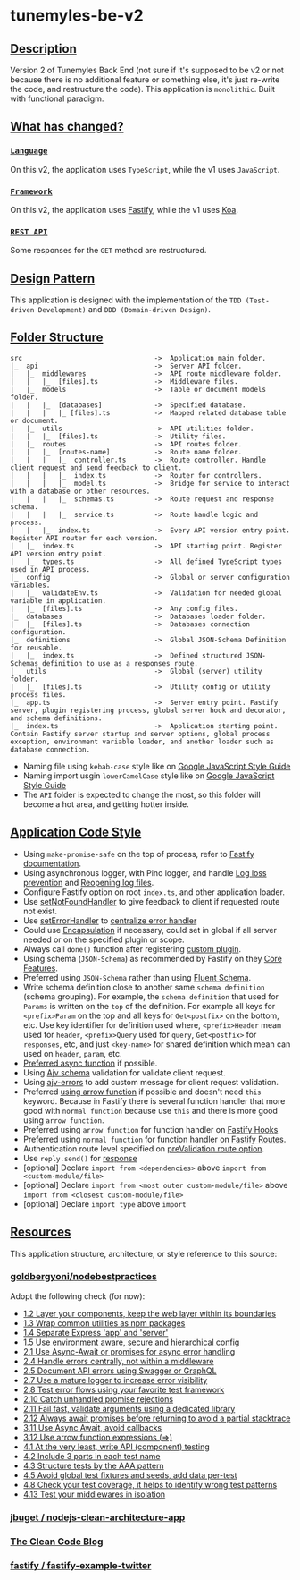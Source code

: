 # tunemyles-be-v2

## [Description](#description)

Version 2 of Tunemyles Back End (not sure if it's supposed to be v2 or not because there is no additional feature or something else, it's just re-write the code, and restructure the code). This application is `monolithic`. Built with functional paradigm.

## [What has changed?](#what-has-changed)

### [`Language`](#language)

On this v2, the application uses `TypeScript`, while the v1 uses `JavaScript`.

### [`Framework`](#framework)

On this v2, the application uses [Fastify](https://www.fastify.io/), while the v1 uses [Koa](https://koajs.com/).

### [`REST API`](#rest-api)

Some responses for the `GET` method are restructured.

## [Design Pattern](#design-pattern)

This application is designed with the implementation of the `TDD (Test-driven Development)` and `DDD (Domain-driven Design)`.

## [Folder Structure](#folder-tructure)

```
src                                 ->  Application main folder.
|_  api                             ->  Server API folder.
|   |_  middlewares                 ->  API route middleware folder.
|   |   |_  [files].ts              ->  Middleware files.
|   |_  models                      ->  Table or document models folder.
|   |   |_  [databases]             ->  Specified database.
|   |   |   |_ [files].ts           ->  Mapped related database table or document.
|   |_  utils                       ->  API utilities folder.
|   |   |_  [files].ts              ->  Utility files.
|   |_  routes                      ->  API routes folder.
|   |   |_  [routes-name]           ->  Route name folder.
|   |   |   |_  controller.ts       ->  Route controller. Handle client request and send feedback to client.
|   |   |   |_  index.ts            ->  Router for controllers.
|   |   |   |_  model.ts            ->  Bridge for service to interact with a database or other resources.
|   |   |   |_  schemas.ts          ->  Route request and response schema.
|   |   |   |_  service.ts          ->  Route handle logic and process.
|   |   |_  index.ts                ->  Every API version entry point. Register API router for each version.
|   |_  index.ts                    ->  API starting point. Register API version entry point.
|   |_  types.ts                    ->  All defined TypeScript types used in API process.
|_  config                          ->  Global or server configuration variables.
|   |_  validateEnv.ts              ->  Validation for needed global variable in application.
|   |_  [files].ts                  ->  Any config files.
|_  databases                       ->  Databases loader folder.
|   |_  [files].ts                  ->  Databases connection configuration.
|_  definitions                     ->  Global JSON-Schema Definition for reusable.
|   |_  index.ts                    ->  Defined structured JSON-Schemas definition to use as a responses route.
|_  utils                           ->  Global (server) utility folder.
|   |_  [files].ts                  ->  Utility config or utility process files.
|_  app.ts                          ->  Server entry point. Fastify server, plugin registering process, global server hook and decorator, and schema definitions.
|_  index.ts                        ->  Application starting point. Contain Fastify server startup and server options, global process exception, environment variable loader, and another loader such as database connection.

```

-   Naming file using `kebab-case` style like on [Google JavaScript Style Guide](https://google.github.io/styleguide/jsguide.html#file-name)
-   Naming import usgin `lowerCamelCase` style like on [Google JavaScript Style Guide](https://google.github.io/styleguide/jsguide.html#file-es-modules)
-   The `API` folder is expected to change the most, so this folder will become a hot area, and getting hotter inside.

## [Application Code Style](#code-style)

-   Using `make-promise-safe` on the top of process, refer to [Fastify documentation](https://www.fastify.io/docs/latest/Getting-Started/#your-first-server).
-   Using asynchronous logger, with Pino logger, and handle [Log loss prevention](https://getpino.io/#/docs/asynchronous?id=log-loss-prevention) and [Reopening log files](https://getpino.io/#/docs/help?id=reopening-log-files).
-   Configure Fastify option on root `index.ts`, and other application loader.
-   Use [setNotFoundHandler](https://www.fastify.io/docs/latest/Server/#setnotfoundhandler) to give feedback to client if requested route not exist.
-   Use [setErrorHandler](https://www.fastify.io/docs/latest/Server/#seterrorhandler) to [centralize error handler](https://github.com/goldbergyoni/nodebestpractices#-24-handle-errors-centrally-not-within-a-middleware)
-   Could use [Encapsulation](https://www.fastify.io/docs/latest/Encapsulation/) if necessary, could set in global if all server needed or on the specified plugin or scope.
-   Always call `done()` function after registering [custom plugin](https://www.fastify.io/docs/latest/Plugins/).
-   Using schema (`JSON-Schema`) as recommended by Fastify on they [Core Features](https://www.fastify.io/).
-   Preferred using `JSON-Schema` rather than using [Fluent Schema](https://www.fastify.io/docs/latest/Fluent-Schema/).
-   Write schema definition close to another same `schema definition` (schema grouping). For example, the `schema definition` that used for `Params` is written on the `top` of the definition. For example all keys for `<prefix>Param` on the top and all keys for `Get<postfix>` on the bottom, etc. Use key identifier for definition used where, `<prefix>Header` mean used for `header`, `<prefix>Query` used for `query`, `Get<postfix>` for `responses`, etc, and just `<key-name>` for shared definition which mean can used on `header`, `param`, etc.
-   [Preferred async function](https://github.com/goldbergyoni/nodebestpractices#-311-use-async-await-avoid-callbacks) if possible.
-   Using [Ajv schema](https://www.fastify.io/docs/latest/Fluent-Schema/) validation for validate client request.
-   Using [ajv-errors](https://www.fastify.io/docs/latest/Validation-and-Serialization/#schemaerrorformatter) to add custom message for client request validation.
-   Preferred [using arrow function](https://github.com/goldbergyoni/nodebestpractices#-312-use-arrow-function-expressions-) if possible and doesn't need `this` keyword. Because in Fastify there is several function handler that more good with `normal function` because use `this` and there is more good using `arrow function`.
-   Preferred using `arrow function` for function handler on [Fastify Hooks](https://www.fastify.io/docs/latest/Hooks/.#preparsing)
-   Preferred using `normal function` for function handler on [Fastify Routes](https://www.fastify.io/docs/latest/Routes/).
-   Authentication route level specified on [preValidation route option](https://www.fastify.io/docs/latest/Routes/).
-   Use `reply.send()` for [response](https://www.fastify.io/docs/latest/Routes/#async-await)
-   [optional] Declare `import from <dependencies>` above `import from <custom-module/file>`
-   [optional] Declare `import from <most outer custom-module/file>` above `import from <closest custom-module/file>`
-   [optional] Declare `import type` above `import`

## [Resources](#resources)

This application structure, architecture, or style reference to this source:

### [goldbergyoni/nodebestpractices](https://github.com/goldbergyoni/nodebestpractices#4-testing-and-overall-quality-practices)

Adopt the following check (for now):

-   [1.2 Layer your components, keep the web layer within its boundaries](https://github.com/goldbergyoni/nodebestpractices#-12-layer-your-components-keep-the-web-layer-within-its-boundaries)
-   [1.3 Wrap common utilities as npm packages](https://github.com/goldbergyoni/nodebestpractices#-13-wrap-common-utilities-as-npm-packages)
-   [1.4 Separate Express 'app' and 'server'](https://github.com/goldbergyoni/nodebestpractices#-14-separate-express-app-and-server)
-   [1.5 Use environment aware, secure and hierarchical config](https://github.com/goldbergyoni/nodebestpractices#-15-use-environment-aware-secure-and-hierarchical-config)
-   [2.1 Use Async-Await or promises for async error handling](https://github.com/goldbergyoni/nodebestpractices#-21-use-async-await-or-promises-for-async-error-handling)
-   [2.4 Handle errors centrally, not within a middleware](https://github.com/goldbergyoni/nodebestpractices#-24-handle-errors-centrally-not-within-a-middleware)
-   [2.5 Document API errors using Swagger or GraphQL](https://github.com/goldbergyoni/nodebestpractices#-25-document-api-errors-using-swagger-or-graphql)
-   [2.7 Use a mature logger to increase error visibility](https://github.com/goldbergyoni/nodebestpractices#-27-use-a-mature-logger-to-increase-error-visibility)
-   [2.8 Test error flows using your favorite test framework](https://github.com/goldbergyoni/nodebestpractices#-27-use-a-mature-logger-to-increase-error-visibility)
-   [2.10 Catch unhandled promise rejections](https://github.com/goldbergyoni/nodebestpractices#-27-use-a-mature-logger-to-increase-error-visibility)
-   [2.11 Fail fast, validate arguments using a dedicated library](https://github.com/goldbergyoni/nodebestpractices#-27-use-a-mature-logger-to-increase-error-visibility)
-   [2.12 Always await promises before returning to avoid a partial stacktrace](https://github.com/goldbergyoni/nodebestpractices#-27-use-a-mature-logger-to-increase-error-visibility)
-   [3.11 Use Async Await, avoid callbacks](https://github.com/goldbergyoni/nodebestpractices#-311-use-async-await-avoid-callbacks)
-   [3.12 Use arrow function expressions (=>)](https://github.com/goldbergyoni/nodebestpractices#-312-use-arrow-function-expressions-)
-   [4.1 At the very least, write API (component) testing](https://github.com/goldbergyoni/nodebestpractices#-41-at-the-very-least-write-api-component-testing)
-   [4.2 Include 3 parts in each test name](https://github.com/goldbergyoni/nodebestpractices#-42-include-3-parts-in-each-test-name)
-   [4.3 Structure tests by the AAA pattern](https://github.com/goldbergyoni/nodebestpractices#-43-structure-tests-by-the-aaa-pattern)
-   [4.5 Avoid global test fixtures and seeds, add data per-test](https://github.com/goldbergyoni/nodebestpractices#-45-avoid-global-test-fixtures-and-seeds-add-data-per-test)
-   [4.8 Check your test coverage, it helps to identify wrong test patterns](https://github.com/goldbergyoni/nodebestpractices#-48-check-your-test-coverage-it-helps-to-identify-wrong-test-patterns)
-   [4.13 Test your middlewares in isolation](https://github.com/goldbergyoni/nodebestpractices#-413-test-your-middlewares-in-isolation)

### [jbuget / nodejs-clean-architecture-app](https://github.com/jbuget/nodejs-clean-architecture-app)

### [The Clean Code Blog](https://blog.cleancoder.com/uncle-bob/2012/08/13/the-clean-architecture.html)

### [fastify / fastify-example-twitter](https://github.com/fastify/fastify-example-twitter)

